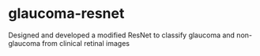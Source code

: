 # glaucoma-resnet
Designed and developed a modified ResNet to classify glaucoma and non-glaucoma from clinical retinal images
